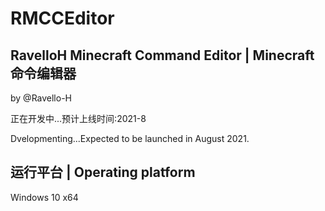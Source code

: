 # RMCCEditor
## RavelloH Minecraft Command Editor | Minecraft命令编辑器

by @Ravello-H


正在开发中...预计上线时间:2021-8

Dvelopmenting...Expected to be launched in August 2021.

## 运行平台 | Operating platform
 Windows 10 x64

